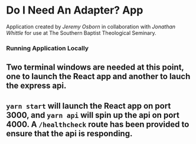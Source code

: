 # Do I Need An Adapter? App
Application created by _Jeremy Osborn_ in collaboration with _Jonathan Whittle_ for use at The Southern Baptist Theological Seminary. 

### Running Application Locally
## Two terminal windows are needed at this point, one to launch the React app and another to lauch the express api.
## `yarn start` will launch the React app on port 3000, and `yarn api` will spin up the api on port 4000. A `/healthcheck` route has been provided to ensure that the api is responding. 

